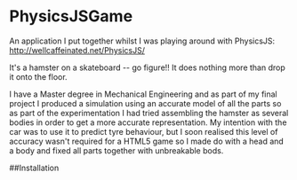 # PhysicsJSGame

An application I put together whilst I was playing around with PhysicsJS: http://wellcaffeinated.net/PhysicsJS/

It's a hamster on a skateboard -- go figure!! It does nothing more than drop it onto the floor.

I have a Master degree in Mechanical Engineering and as part of my final project I produced a simulation using an accurate model of all the parts so as part of the experimentation I had tried assembling the hamster as several bodies in order to get a more accurate representation. My intention with the car was to use it to predict tyre behaviour, but I soon realised this level of accuracy wasn't required for a HTML5 game so I made do with a head and a body and fixed all parts together with unbreakable bods.

##Installation
